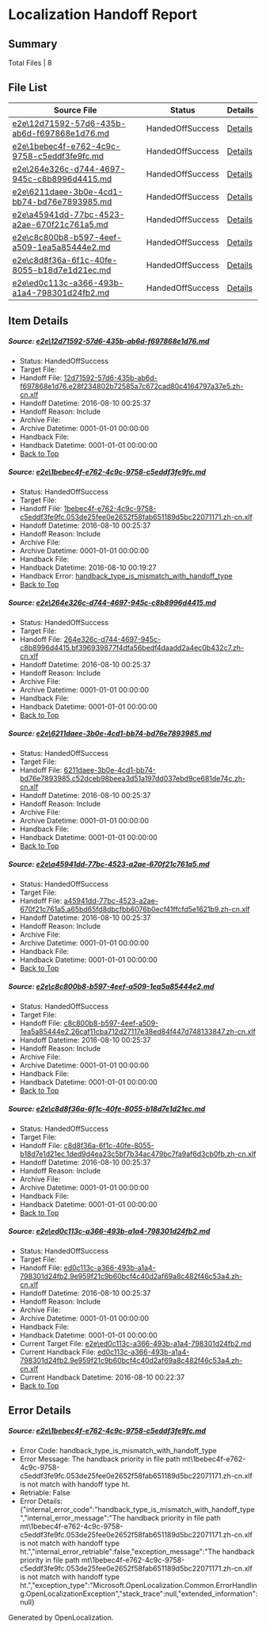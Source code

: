 # <a name='report-top'></a> Localization Handoff Report

## Summary
 Total Files | 8

## File List
 Source File | Status | Details 
 ----------- | ------ | ------- 
 [e2e\12d71592-57d6-435b-ab6d-f697868e1d76.md](https://github.com/OpenLocalizationTestOrg/oltest/blob/b618730107d48e63dab5dfa15e7bc6409ba19571/e2e/12d71592-57d6-435b-ab6d-f697868e1d76.md) | HandedOffSuccess | [Details](#f12376f1e7e54d7d15eb3792fc961914e42ebcc82)
 [e2e\1bebec4f-e762-4c9c-9758-c5eddf3fe9fc.md](https://github.com/OpenLocalizationTestOrg/oltest/blob/077720c3c6ec72dea751c3cbae929853ec63228a/e2e/1bebec4f-e762-4c9c-9758-c5eddf3fe9fc.md) | HandedOffSuccess | [Details](#cb9080d00acd423026783590cc9a1105a38728184)
 [e2e\264e326c-d744-4697-945c-c8b8996d4415.md](https://github.com/OpenLocalizationTestOrg/oltest/blob/53ecf8df257210786234b56f7b3f6582bc72619c/e2e/264e326c-d744-4697-945c-c8b8996d4415.md) | HandedOffSuccess | [Details](#61fbc356862abff0b14ac4d450e55d5c18710d1b6)
 [e2e\6211daee-3b0e-4cd1-bb74-bd76e7893985.md](https://github.com/OpenLocalizationTestOrg/oltest/blob/690c3b99393f16ed5d917083e66c2f89fb95ea8b/e2e/6211daee-3b0e-4cd1-bb74-bd76e7893985.md) | HandedOffSuccess | [Details](#22c3ed910780492fe1e6975d72b49f088899ac887)
 [e2e\a45941dd-77bc-4523-a2ae-670f21c761a5.md](https://github.com/OpenLocalizationTestOrg/oltest/blob/70d92975366381b2f8be6a57c8be9f858fe57ad8/e2e/a45941dd-77bc-4523-a2ae-670f21c761a5.md) | HandedOffSuccess | [Details](#4b8dc05a13c73fad6aa1633b3c5448d1d67d79928)
 [e2e\c8c800b8-b597-4eef-a509-1ea5a85444e2.md](https://github.com/OpenLocalizationTestOrg/oltest/blob/3e5bffe946f89bca80ab9b002fa7f4d6a37b21a5/e2e/c8c800b8-b597-4eef-a509-1ea5a85444e2.md) | HandedOffSuccess | [Details](#96e18b72a2c43612d2505ff0b088065ed69013b911)
 [e2e\c8d8f36a-6f1c-40fe-8055-b18d7e1d21ec.md](https://github.com/OpenLocalizationTestOrg/oltest/blob/7cc1b226e9981ec4e5b94c08d5c1ca433ea692f1/e2e/c8d8f36a-6f1c-40fe-8055-b18d7e1d21ec.md) | HandedOffSuccess | [Details](#32b06871a8702d7873fa95b8d653efdc09feefb312)
 [e2e\ed0c113c-a366-493b-a1a4-798301d24fb2.md](https://github.com/OpenLocalizationTestOrg/oltest/blob/16f1701c23ff92d3670237d706c24fa134fa72af/e2e/ed0c113c-a366-493b-a1a4-798301d24fb2.md) | HandedOffSuccess | [Details](#d7ab3af0da004de79fa6e9ed245a2750f836143715)

## Item Details
##### <a name='f12376f1e7e54d7d15eb3792fc961914e42ebcc82'></a> Source: [e2e\12d71592-57d6-435b-ab6d-f697868e1d76.md](https://github.com/OpenLocalizationTestOrg/oltest/blob/b618730107d48e63dab5dfa15e7bc6409ba19571/e2e/12d71592-57d6-435b-ab6d-f697868e1d76.md)
* Status: HandedOffSuccess
* Target File: 
* Handoff File: [12d71592-57d6-435b-ab6d-f697868e1d76.e28f234802b72585a7c672cad80c4164797a37e5.zh-cn.xlf](https://github.com/OpenLocalizationTestOrg/olhandoff-e2e/blob/a9434717ae64d03bc23138233ed76fd7dde3a2b4/ol-handoff/OpenLocalizationTestOrg/ol-test-zhcn/ci/mt/12d71592-57d6-435b-ab6d-f697868e1d76.e28f234802b72585a7c672cad80c4164797a37e5.zh-cn.xlf)
* Handoff Datetime: 2016-08-10 00:25:37
* Handoff Reason: Include
* Archive File: 
* Archive Datetime: 0001-01-01 00:00:00
* Handback File: 
* Handback Datetime: 0001-01-01 00:00:00
* [Back to Top](#report-top)

##### <a name='cb9080d00acd423026783590cc9a1105a38728184'></a> Source: [e2e\1bebec4f-e762-4c9c-9758-c5eddf3fe9fc.md](https://github.com/OpenLocalizationTestOrg/oltest/blob/077720c3c6ec72dea751c3cbae929853ec63228a/e2e/1bebec4f-e762-4c9c-9758-c5eddf3fe9fc.md)
* Status: HandedOffSuccess
* Target File: 
* Handoff File: [1bebec4f-e762-4c9c-9758-c5eddf3fe9fc.053de25fee0e2652f58fab651189d5bc22071171.zh-cn.xlf](https://github.com/OpenLocalizationTestOrg/olhandoff-e2e/blob/a9434717ae64d03bc23138233ed76fd7dde3a2b4/ol-handoff/OpenLocalizationTestOrg/ol-test-zhcn/ci/mt/1bebec4f-e762-4c9c-9758-c5eddf3fe9fc.053de25fee0e2652f58fab651189d5bc22071171.zh-cn.xlf)
* Handoff Datetime: 2016-08-10 00:25:37
* Handoff Reason: Include
* Archive File: 
* Archive Datetime: 0001-01-01 00:00:00
* Handback File: 
* Handback Datetime: 2016-08-10 00:19:27
* Handback Error: [handback_type_is_mismatch_with_handoff_type](#cb9080d00acd423026783590cc9a1105a38728184handback_type_is_mismatch_with_handoff_type)
* [Back to Top](#report-top)

##### <a name='61fbc356862abff0b14ac4d450e55d5c18710d1b6'></a> Source: [e2e\264e326c-d744-4697-945c-c8b8996d4415.md](https://github.com/OpenLocalizationTestOrg/oltest/blob/53ecf8df257210786234b56f7b3f6582bc72619c/e2e/264e326c-d744-4697-945c-c8b8996d4415.md)
* Status: HandedOffSuccess
* Target File: 
* Handoff File: [264e326c-d744-4697-945c-c8b8996d4415.bf396939877f4dfa56bedf4daadd2a4ec0b432c7.zh-cn.xlf](https://github.com/OpenLocalizationTestOrg/olhandoff-e2e/blob/a9434717ae64d03bc23138233ed76fd7dde3a2b4/ol-handoff/OpenLocalizationTestOrg/ol-test-zhcn/ci/mt/264e326c-d744-4697-945c-c8b8996d4415.bf396939877f4dfa56bedf4daadd2a4ec0b432c7.zh-cn.xlf)
* Handoff Datetime: 2016-08-10 00:25:37
* Handoff Reason: Include
* Archive File: 
* Archive Datetime: 0001-01-01 00:00:00
* Handback File: 
* Handback Datetime: 0001-01-01 00:00:00
* [Back to Top](#report-top)

##### <a name='22c3ed910780492fe1e6975d72b49f088899ac887'></a> Source: [e2e\6211daee-3b0e-4cd1-bb74-bd76e7893985.md](https://github.com/OpenLocalizationTestOrg/oltest/blob/690c3b99393f16ed5d917083e66c2f89fb95ea8b/e2e/6211daee-3b0e-4cd1-bb74-bd76e7893985.md)
* Status: HandedOffSuccess
* Target File: 
* Handoff File: [6211daee-3b0e-4cd1-bb74-bd76e7893985.c52dceb98beea3d51a197dd037ebd9ce681de74c.zh-cn.xlf](https://github.com/OpenLocalizationTestOrg/olhandoff-e2e/blob/a9434717ae64d03bc23138233ed76fd7dde3a2b4/ol-handoff/OpenLocalizationTestOrg/ol-test-zhcn/ci/mt/6211daee-3b0e-4cd1-bb74-bd76e7893985.c52dceb98beea3d51a197dd037ebd9ce681de74c.zh-cn.xlf)
* Handoff Datetime: 2016-08-10 00:25:37
* Handoff Reason: Include
* Archive File: 
* Archive Datetime: 0001-01-01 00:00:00
* Handback File: 
* Handback Datetime: 0001-01-01 00:00:00
* [Back to Top](#report-top)

##### <a name='4b8dc05a13c73fad6aa1633b3c5448d1d67d79928'></a> Source: [e2e\a45941dd-77bc-4523-a2ae-670f21c761a5.md](https://github.com/OpenLocalizationTestOrg/oltest/blob/70d92975366381b2f8be6a57c8be9f858fe57ad8/e2e/a45941dd-77bc-4523-a2ae-670f21c761a5.md)
* Status: HandedOffSuccess
* Target File: 
* Handoff File: [a45941dd-77bc-4523-a2ae-670f21c761a5.a65bd65fd8dbcfbb6076b0ecf41ffcfd5e1621b9.zh-cn.xlf](https://github.com/OpenLocalizationTestOrg/olhandoff-e2e/blob/a9434717ae64d03bc23138233ed76fd7dde3a2b4/ol-handoff/OpenLocalizationTestOrg/ol-test-zhcn/ci/mt/a45941dd-77bc-4523-a2ae-670f21c761a5.a65bd65fd8dbcfbb6076b0ecf41ffcfd5e1621b9.zh-cn.xlf)
* Handoff Datetime: 2016-08-10 00:25:37
* Handoff Reason: Include
* Archive File: 
* Archive Datetime: 0001-01-01 00:00:00
* Handback File: 
* Handback Datetime: 0001-01-01 00:00:00
* [Back to Top](#report-top)

##### <a name='96e18b72a2c43612d2505ff0b088065ed69013b911'></a> Source: [e2e\c8c800b8-b597-4eef-a509-1ea5a85444e2.md](https://github.com/OpenLocalizationTestOrg/oltest/blob/3e5bffe946f89bca80ab9b002fa7f4d6a37b21a5/e2e/c8c800b8-b597-4eef-a509-1ea5a85444e2.md)
* Status: HandedOffSuccess
* Target File: 
* Handoff File: [c8c800b8-b597-4eef-a509-1ea5a85444e2.26caf11cba712d27117e38ed84f447d748133847.zh-cn.xlf](https://github.com/OpenLocalizationTestOrg/olhandoff-e2e/blob/a9434717ae64d03bc23138233ed76fd7dde3a2b4/ol-handoff/OpenLocalizationTestOrg/ol-test-zhcn/ci/mt/c8c800b8-b597-4eef-a509-1ea5a85444e2.26caf11cba712d27117e38ed84f447d748133847.zh-cn.xlf)
* Handoff Datetime: 2016-08-10 00:25:37
* Handoff Reason: Include
* Archive File: 
* Archive Datetime: 0001-01-01 00:00:00
* Handback File: 
* Handback Datetime: 0001-01-01 00:00:00
* [Back to Top](#report-top)

##### <a name='32b06871a8702d7873fa95b8d653efdc09feefb312'></a> Source: [e2e\c8d8f36a-6f1c-40fe-8055-b18d7e1d21ec.md](https://github.com/OpenLocalizationTestOrg/oltest/blob/7cc1b226e9981ec4e5b94c08d5c1ca433ea692f1/e2e/c8d8f36a-6f1c-40fe-8055-b18d7e1d21ec.md)
* Status: HandedOffSuccess
* Target File: 
* Handoff File: [c8d8f36a-6f1c-40fe-8055-b18d7e1d21ec.1ded9d4ea23c5bf7b34ac479bc7fa9af6d3cb0fb.zh-cn.xlf](https://github.com/OpenLocalizationTestOrg/olhandoff-e2e/blob/a9434717ae64d03bc23138233ed76fd7dde3a2b4/ol-handoff/OpenLocalizationTestOrg/ol-test-zhcn/ci/mt/c8d8f36a-6f1c-40fe-8055-b18d7e1d21ec.1ded9d4ea23c5bf7b34ac479bc7fa9af6d3cb0fb.zh-cn.xlf)
* Handoff Datetime: 2016-08-10 00:25:37
* Handoff Reason: Include
* Archive File: 
* Archive Datetime: 0001-01-01 00:00:00
* Handback File: 
* Handback Datetime: 0001-01-01 00:00:00
* [Back to Top](#report-top)

##### <a name='d7ab3af0da004de79fa6e9ed245a2750f836143715'></a> Source: [e2e\ed0c113c-a366-493b-a1a4-798301d24fb2.md](https://github.com/OpenLocalizationTestOrg/oltest/blob/16f1701c23ff92d3670237d706c24fa134fa72af/e2e/ed0c113c-a366-493b-a1a4-798301d24fb2.md)
* Status: HandedOffSuccess
* Target File: 
* Handoff File: [ed0c113c-a366-493b-a1a4-798301d24fb2.9e959f21c9b60bcf4c40d2af69a8c482f46c53a4.zh-cn.xlf](https://github.com/OpenLocalizationTestOrg/olhandoff-e2e/blob/a9434717ae64d03bc23138233ed76fd7dde3a2b4/ol-handoff/OpenLocalizationTestOrg/ol-test-zhcn/ci/mt/ed0c113c-a366-493b-a1a4-798301d24fb2.9e959f21c9b60bcf4c40d2af69a8c482f46c53a4.zh-cn.xlf)
* Handoff Datetime: 2016-08-10 00:25:37
* Handoff Reason: Include
* Archive File: 
* Archive Datetime: 0001-01-01 00:00:00
* Handback File: 
* Handback Datetime: 0001-01-01 00:00:00
* Current Target File: [e2e\ed0c113c-a366-493b-a1a4-798301d24fb2.md](https://github.com/OpenLocalizationTestOrg/ol-test-zhcn/blob/5d765a233e80341137aab89d6a2837d0e646d1db/e2e/ed0c113c-a366-493b-a1a4-798301d24fb2.md)
* Current Handback File: [ed0c113c-a366-493b-a1a4-798301d24fb2.9e959f21c9b60bcf4c40d2af69a8c482f46c53a4.zh-cn.xlf](https://github.com/OpenLocalizationTestOrg/olhandback-e2e/blob/4b465a96cadf14a0b414e326d3d4f9222e78fe34/ol-handback/OpenLocalizationTestOrg/ol-test-zhcn/ci/ed0c113c-a366-493b-a1a4-798301d24fb2.9e959f21c9b60bcf4c40d2af69a8c482f46c53a4.zh-cn.xlf)
* Current Handback Datetime: 2016-08-10 00:22:37
* [Back to Top](#report-top)


## Error Details
##### <a name='cb9080d00acd423026783590cc9a1105a38728184handback_type_is_mismatch_with_handoff_type'></a> Source: [e2e\1bebec4f-e762-4c9c-9758-c5eddf3fe9fc.md](#cb9080d00acd423026783590cc9a1105a38728184)
* Error Code: handback_type_is_mismatch_with_handoff_type
* Error Message: The handback priority in file path mt\1bebec4f-e762-4c9c-9758-c5eddf3fe9fc.053de25fee0e2652f58fab651189d5bc22071171.zh-cn.xlf is not match with handoff type ht.
* Retriable: False
* Error Details: {"internal_error_code":"handback_type_is_mismatch_with_handoff_type","internal_error_message":"The handback priority in file path mt\\1bebec4f-e762-4c9c-9758-c5eddf3fe9fc.053de25fee0e2652f58fab651189d5bc22071171.zh-cn.xlf is not match with handoff type ht.","internal_error_retriable":false,"exception_message":"The handback priority in file path mt\\1bebec4f-e762-4c9c-9758-c5eddf3fe9fc.053de25fee0e2652f58fab651189d5bc22071171.zh-cn.xlf is not match with handoff type ht.","exception_type":"Microsoft.OpenLocalization.Common.ErrorHandling.OpenLocalizationException","stack_trace":null,"extended_information":null}


Generated by OpenLocalization.

